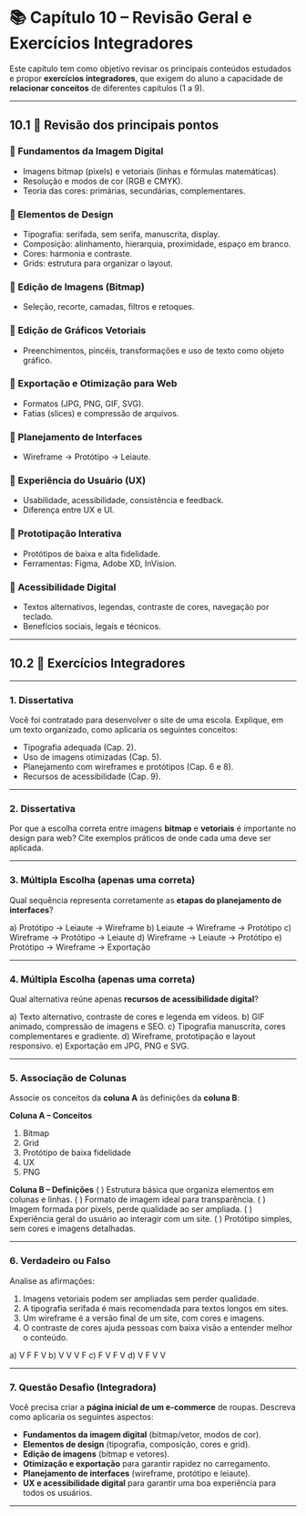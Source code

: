# 📚 Capítulo 10 – Revisão Geral e Exercícios Integradores

Este capítulo tem como objetivo revisar os principais conteúdos estudados e propor **exercícios integradores**, que exigem do aluno a capacidade de **relacionar conceitos** de diferentes capítulos (1 a 9).

------

## 10.1 📖 Revisão dos principais pontos

### 🔹 Fundamentos da Imagem Digital

- Imagens bitmap (pixels) e vetoriais (linhas e fórmulas matemáticas).
- Resolução e modos de cor (RGB e CMYK).
- Teoria das cores: primárias, secundárias, complementares.

### 🔹 Elementos de Design

- Tipografia: serifada, sem serifa, manuscrita, display.
- Composição: alinhamento, hierarquia, proximidade, espaço em branco.
- Cores: harmonia e contraste.
- Grids: estrutura para organizar o layout.

### 🔹 Edição de Imagens (Bitmap)

- Seleção, recorte, camadas, filtros e retoques.

### 🔹 Edição de Gráficos Vetoriais

- Preenchimentos, pincéis, transformações e uso de texto como objeto gráfico.

### 🔹 Exportação e Otimização para Web

- Formatos (JPG, PNG, GIF, SVG).
- Fatias (slices) e compressão de arquivos.

### 🔹 Planejamento de Interfaces

- Wireframe → Protótipo → Leiaute.

### 🔹 Experiência do Usuário (UX)

- Usabilidade, acessibilidade, consistência e feedback.
- Diferença entre UX e UI.

### 🔹 Prototipação Interativa

- Protótipos de baixa e alta fidelidade.
- Ferramentas: Figma, Adobe XD, InVision.

### 🔹 Acessibilidade Digital

- Textos alternativos, legendas, contraste de cores, navegação por teclado.
- Benefícios sociais, legais e técnicos.

------

## 10.2 📝 Exercícios Integradores

------

### **1. Dissertativa**

Você foi contratado para desenvolver o site de uma escola.
 Explique, em um texto organizado, como aplicaria os seguintes conceitos:

- Tipografia adequada (Cap. 2).
- Uso de imagens otimizadas (Cap. 5).
- Planejamento com wireframes e protótipos (Cap. 6 e 8).
- Recursos de acessibilidade (Cap. 9).

------

### **2. Dissertativa**

Por que a escolha correta entre imagens **bitmap** e **vetoriais** é importante no design para web? Cite exemplos práticos de onde cada uma deve ser aplicada.

------

### **3. Múltipla Escolha (apenas uma correta)**

Qual sequência representa corretamente as **etapas do planejamento de interfaces**?

a) Protótipo → Leiaute → Wireframe
 b) Leiaute → Wireframe → Protótipo
 c) Wireframe → Protótipo → Leiaute
 d) Wireframe → Leiaute → Protótipo
 e) Protótipo → Wireframe → Exportação

------

### **4. Múltipla Escolha (apenas uma correta)**

Qual alternativa reúne apenas **recursos de acessibilidade digital**?

a) Texto alternativo, contraste de cores e legenda em vídeos.
 b) GIF animado, compressão de imagens e SEO.
 c) Tipografia manuscrita, cores complementares e gradiente.
 d) Wireframe, prototipação e layout responsivo.
 e) Exportação em JPG, PNG e SVG.

------

### **5. Associação de Colunas**

Associe os conceitos da **coluna A** às definições da **coluna B**:

**Coluna A – Conceitos**

1. Bitmap
2. Grid
3. Protótipo de baixa fidelidade
4. UX
5. PNG

**Coluna B – Definições**
 (   ) Estrutura básica que organiza elementos em colunas e linhas.
 (   ) Formato de imagem ideal para transparência.
 (   ) Imagem formada por pixels, perde qualidade ao ser ampliada.
 (   ) Experiência geral do usuário ao interagir com um site.
 (   ) Protótipo simples, sem cores e imagens detalhadas.

------

### **6. Verdadeiro ou Falso**

Analise as afirmações:

1. Imagens vetoriais podem ser ampliadas sem perder qualidade.
2. A tipografia serifada é mais recomendada para textos longos em sites.
3. Um wireframe é a versão final de um site, com cores e imagens.
4. O contraste de cores ajuda pessoas com baixa visão a entender melhor o conteúdo.

a) V F F V
 b) V V V F
 c) F V F V
 d) V F V V

------

### **7. Questão Desafio (Integradora)**

Você precisa criar a **página inicial de um e-commerce** de roupas.
 Descreva como aplicaria os seguintes aspectos:

- **Fundamentos da imagem digital** (bitmap/vetor, modos de cor).
- **Elementos de design** (tipografia, composição, cores e grid).
- **Edição de imagens** (bitmap e vetores).
- **Otimização e exportação** para garantir rapidez no carregamento.
- **Planejamento de interfaces** (wireframe, protótipo e leiaute).
- **UX e acessibilidade digital** para garantir uma boa experiência para todos os usuários.

------

